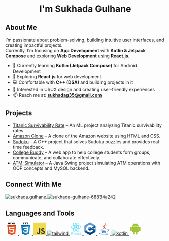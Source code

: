 <h1 align="center">I'm Sukhada Gulhane</h1>

## About Me
I’m passionate about problem-solving, building intuitive user interfaces, and creating impactful projects.  
Currently, I’m focusing on **App Development** with **Kotlin & Jetpack Compose** and exploring **Web Development** using **React.js**.  

- 🚀 Currently learning **Kotlin (Jetpack Compose)** for Android Development  
- 🌱 Exploring **React.js** for web development  
- 💻 Comfortable with **C++ (DSA)** and building projects in it  
- 🎯 Interested in UI/UX design and creating user-friendly experiences  
- 📫 Reach me at: **sukhadag35@gmail.com**

## Projects
- [Titanic Survivability Rate](https://github.com/ashmit27j/Tech-project-modified) – An ML project analyzing Titanic survivability rates.  
- [Amazon Clone](https://github.com/sukhada35/amazon-clone) – A clone of the Amazon website using HTML and CSS.  
- [Sudoku](https://github.com/sukhada35/Sudoku) – A C++ project that solves Sudoku puzzles and provides real-time feedback.  
- [College Buddy](https://github.com/sukhada35/College-Buddy) – A web app to help college students form groups, communicate, and collaborate effectively.  
- [ATM-Simulator](https://github.com/sukhada35/ATM-Simulator) – A Java Swing project simulating ATM operations with OOP concepts and MySQL backend.  

## Connect With Me
<p align="left">
  <a href="https://instagram.com/sukhada.gulhane" target="blank">
    <img align="center" src="https://raw.githubusercontent.com/rahuldkjain/github-profile-readme-generator/master/src/images/icons/Social/instagram.svg" alt="sukhada.gulhane" height="30" width="40" />
  </a>
  <a href="https://linkedin.com/in/sukhada-gulhane-68834a242" target="blank">
    <img align="center" src="https://raw.githubusercontent.com/rahuldkjain/github-profile-readme-generator/master/src/images/icons/Social/linked-in-alt.svg" alt="sukhada-gulhane-68834a242" height="30" width="40"/>
  </a>
</p>

## Languages and Tools
<p align="left">
  <a href="https://www.w3.org/html/" target="_blank" rel="noreferrer">
    <img src="https://raw.githubusercontent.com/devicons/devicon/master/icons/html5/html5-original-wordmark.svg" alt="html5" width="40" height="40"/>
  </a>
  <a href="https://www.w3schools.com/css/" target="_blank" rel="noreferrer">
    <img src="https://raw.githubusercontent.com/devicons/devicon/master/icons/css3/css3-original-wordmark.svg" alt="css3" width="40" height="40"/>
  </a>
  <a href="https://developer.mozilla.org/en-US/docs/Web/JavaScript" target="_blank" rel="noreferrer">
    <img src="https://raw.githubusercontent.com/devicons/devicon/master/icons/javascript/javascript-original.svg" alt="javascript" width="40" height="40"/>
  </a>
  <a href="https://tailwindcss.com/" target="_blank" rel="noreferrer">
    <img src="https://www.vectorlogo.zone/logos/tailwindcss/tailwindcss-icon.svg" alt="tailwind" width="40" height="40"/>
  </a>
  <a href="https://reactjs.org/" target="_blank" rel="noreferrer">
    <img src="https://raw.githubusercontent.com/devicons/devicon/master/icons/react/react-original-wordmark.svg" alt="react" width="40" height="40"/>
  </a>
  <a href="https://www.w3schools.com/cpp/" target="_blank" rel="noreferrer">
    <img src="https://raw.githubusercontent.com/devicons/devicon/master/icons/cplusplus/cplusplus-original.svg" alt="cplusplus" width="40" height="40"/>
  </a>
  <a href="https://www.java.com/" target="_blank" rel="noreferrer">
    <img src="https://raw.githubusercontent.com/devicons/devicon/master/icons/java/java-original.svg" alt="java" width="40" height="40"/>
  </a>
  <a href="https://kotlinlang.org/" target="_blank" rel="noreferrer">
    <img src="https://www.vectorlogo.zone/logos/kotlinlang/kotlinlang-icon.svg" alt="kotlin" width="40" height="40"/>
  </a>
  <a href="https://developer.android.com/" target="_blank" rel="noreferrer">
    <img src="https://raw.githubusercontent.com/devicons/devicon/master/icons/android/android-original.svg" alt="android" width="40" height="40"/>
  </a>
</p>
